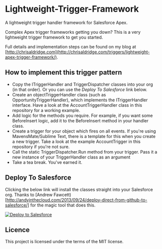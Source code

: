 # Lightweight-Trigger-Framework

A lightweight trigger handler framework for Salesforce Apex.

Complex Apex trigger frameworks getting you down? This is a very lightweight trigger framework to get you started.

Full details and implementation steps can be found on my blog at [http://chrisaldridge.com](http://chrisaldridge.com/triggers/lightweight-apex-trigger-framework/).

## How to implement this trigger pattern

- Copy the ITriggerHandler and TriggerDispatcher classes into your org (in that order). Or you can use the <em>Deploy To Salesforce</em> link below.
- Create an objectTriggerHandler class (such as OpportunityTriggerHandler), which implements the ITriggerHandler interface. Have a look at the AccountTriggerHandler class in this repository for a working example.
- Add logic for the methods you require. For example, if you want some BeforeInsert logic, add it to the BeforeInsert method in your handler class.
- Create a trigger for your object which fires on all events. If you're using MavensMate/Sublime Text, there is a template for this when you create a new trigger. Take a look at the example AccountTrigger in this repository if you're not sure.
- Call the static TriggerDispatcher.Run method from your trigger. Pass it a new instance of your TriggerHandler class as an argument
- Take a tea break. You've earned it.


## Deploy To Salesforce

Clicking the below link will install the classes straight into your Salesforce org. Thanks to [Andrew Fawcett)[http://andyinthecloud.com/2013/09/24/deploy-direct-from-github-to-salesforce/] for the magic tool that does this.

<a href="https://githubsfdeploy.herokuapp.com?owner=ChrisAldridge&repo=Lightweight-Trigger-Framework" target="_blank">
  <img alt="Deploy to Salesforce"
       src="https://raw.githubusercontent.com/afawcett/githubsfdeploy/master/src/main/webapp/resources/img/deploy.png">
</a>

## Licence

This project is licensed under the terms of the MIT license.
